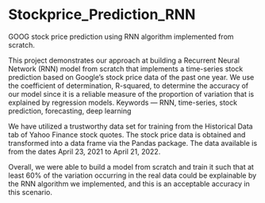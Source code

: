 # Stockprice_Prediction_RNN
GOOG stock price prediction using RNN algorithm implemented from scratch.

This project demonstrates our approach at building a Recurrent Neural Network (RNN) model from scratch that implements a time-series stock prediction based on Google’s stock price data of the past one year. We use the coefficient of determination, R-squared, to determine the accuracy of our model since it is a reliable measure of the proportion of variation that is explained by regression models.
Keywords — RNN, time-series, stock prediction, forecasting, deep learning

We have utilized a trustworthy data set for training from the Historical Data tab of Yahoo Finance stock quotes. The stock price data is obtained and transformed into a data frame via the Pandas package. The data available is from the dates April 23, 2021 to April 21, 2022.

Overall, we were able to build a model from scratch and train it such that at least 60% of the variation occurring in the real data could be explainable by the RNN algorithm we implemented, and this is an acceptable accuracy in this scenario.

